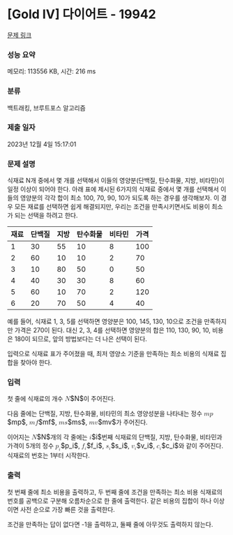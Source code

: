 # [Gold IV] 다이어트 - 19942 

[문제 링크](https://www.acmicpc.net/problem/19942) 

### 성능 요약

메모리: 113556 KB, 시간: 216 ms

### 분류

백트래킹, 브루트포스 알고리즘

### 제출 일자

2023년 12월 4일 15:17:01

### 문제 설명

<p>식재료 N개 중에서 몇 개를 선택해서 이들의 영양분(단백질, 탄수화물, 지방, 비타민)이 일정 이상이 되어야 한다. 아래 표에 제시된 6가지의 식재료 중에서 몇 개를 선택해서 이들의 영양분의 각각 합이 최소 100, 70, 90, 10가 되도록 하는 경우를 생각해보자. 이 경우 모든 재료를 선택하면 쉽게 해결되지만, 우리는 조건을 만족시키면서도 비용이 최소가 되는 선택을 하려고 한다.</p>

<table class="table table-bordered table-center-50 th-center td-center">
	<thead>
		<tr>
			<th>재료</th>
			<th>단백질</th>
			<th>지방</th>
			<th>탄수화물</th>
			<th>비타민</th>
			<th>가격</th>
		</tr>
	</thead>
	<tbody>
		<tr>
			<td>1</td>
			<td>30</td>
			<td>55</td>
			<td>10</td>
			<td>8</td>
			<td>100</td>
		</tr>
		<tr>
			<td>2</td>
			<td>60</td>
			<td>10</td>
			<td>10</td>
			<td>2</td>
			<td>70</td>
		</tr>
		<tr>
			<td>3</td>
			<td>10</td>
			<td>80</td>
			<td>50</td>
			<td>0</td>
			<td>50</td>
		</tr>
		<tr>
			<td>4</td>
			<td>40</td>
			<td>30</td>
			<td>30</td>
			<td>8</td>
			<td>60</td>
		</tr>
		<tr>
			<td>5</td>
			<td>60</td>
			<td>10</td>
			<td>70</td>
			<td>2</td>
			<td>120</td>
		</tr>
		<tr>
			<td>6</td>
			<td>20</td>
			<td>70</td>
			<td>50</td>
			<td>4</td>
			<td>40</td>
		</tr>
	</tbody>
</table>

<p>예를 들어, 식재료 1, 3, 5를 선택하면 영양분은 100, 145, 130, 10으로 조건을 만족하지만 가격은 270이 된다. 대신 2, 3, 4를 선택하면 영양분의 합은 110, 130, 90, 10, 비용은 180이 되므로, 앞의 방법보다는 더 나은 선택이 된다.</p>

<p>입력으로 식재료 표가 주어졌을 때, 최저 영양소 기준을 만족하는 최소 비용의 식재료 집합을 찾아야 한다.</p>

### 입력 

 <p>첫 줄에 식재료의 개수 <mjx-container class="MathJax" jax="CHTML" style="font-size: 109%; position: relative;"><mjx-math class="MJX-TEX" aria-hidden="true"><mjx-mi class="mjx-i"><mjx-c class="mjx-c1D441 TEX-I"></mjx-c></mjx-mi></mjx-math><mjx-assistive-mml unselectable="on" display="inline"><math xmlns="http://www.w3.org/1998/Math/MathML"><mi>N</mi></math></mjx-assistive-mml><span aria-hidden="true" class="no-mathjax mjx-copytext">$N$</span></mjx-container>이 주어진다.</p>

<p>다음 줄에는 단백질, 지방, 탄수화물, 비타민의 최소 영양성분을 나타내는 정수 <mjx-container class="MathJax" jax="CHTML" style="font-size: 109%; position: relative;"><mjx-math class="MJX-TEX" aria-hidden="true"><mjx-mi class="mjx-i"><mjx-c class="mjx-c1D45A TEX-I"></mjx-c></mjx-mi><mjx-mi class="mjx-i"><mjx-c class="mjx-c1D45D TEX-I"></mjx-c></mjx-mi></mjx-math><mjx-assistive-mml unselectable="on" display="inline"><math xmlns="http://www.w3.org/1998/Math/MathML"><mi>m</mi><mi>p</mi></math></mjx-assistive-mml><span aria-hidden="true" class="no-mathjax mjx-copytext">$mp$</span></mjx-container>, <mjx-container class="MathJax" jax="CHTML" style="font-size: 109%; position: relative;"><mjx-math class="MJX-TEX" aria-hidden="true"><mjx-mi class="mjx-i"><mjx-c class="mjx-c1D45A TEX-I"></mjx-c></mjx-mi><mjx-mi class="mjx-i"><mjx-c class="mjx-c1D453 TEX-I"></mjx-c></mjx-mi></mjx-math><mjx-assistive-mml unselectable="on" display="inline"><math xmlns="http://www.w3.org/1998/Math/MathML"><mi>m</mi><mi>f</mi></math></mjx-assistive-mml><span aria-hidden="true" class="no-mathjax mjx-copytext">$mf$</span></mjx-container>, <mjx-container class="MathJax" jax="CHTML" style="font-size: 109%; position: relative;"><mjx-math class="MJX-TEX" aria-hidden="true"><mjx-mi class="mjx-i"><mjx-c class="mjx-c1D45A TEX-I"></mjx-c></mjx-mi><mjx-mi class="mjx-i"><mjx-c class="mjx-c1D460 TEX-I"></mjx-c></mjx-mi></mjx-math><mjx-assistive-mml unselectable="on" display="inline"><math xmlns="http://www.w3.org/1998/Math/MathML"><mi>m</mi><mi>s</mi></math></mjx-assistive-mml><span aria-hidden="true" class="no-mathjax mjx-copytext">$ms$</span></mjx-container>, <mjx-container class="MathJax" jax="CHTML" style="font-size: 109%; position: relative;"><mjx-math class="MJX-TEX" aria-hidden="true"><mjx-mi class="mjx-i"><mjx-c class="mjx-c1D45A TEX-I"></mjx-c></mjx-mi><mjx-mi class="mjx-i"><mjx-c class="mjx-c1D463 TEX-I"></mjx-c></mjx-mi></mjx-math><mjx-assistive-mml unselectable="on" display="inline"><math xmlns="http://www.w3.org/1998/Math/MathML"><mi>m</mi><mi>v</mi></math></mjx-assistive-mml><span aria-hidden="true" class="no-mathjax mjx-copytext">$mv$</span></mjx-container>가 주어진다.</p>

<p>이어지는 <mjx-container class="MathJax" jax="CHTML" style="font-size: 109%; position: relative;"><mjx-math class="MJX-TEX" aria-hidden="true"><mjx-mi class="mjx-i"><mjx-c class="mjx-c1D441 TEX-I"></mjx-c></mjx-mi></mjx-math><mjx-assistive-mml unselectable="on" display="inline"><math xmlns="http://www.w3.org/1998/Math/MathML"><mi>N</mi></math></mjx-assistive-mml><span aria-hidden="true" class="no-mathjax mjx-copytext">$N$</span></mjx-container>개의 각 줄에는 <mjx-container class="MathJax" jax="CHTML" style="font-size: 109%; position: relative;"><mjx-math class="MJX-TEX" aria-hidden="true"><mjx-mi class="mjx-i"><mjx-c class="mjx-c1D456 TEX-I"></mjx-c></mjx-mi></mjx-math><mjx-assistive-mml unselectable="on" display="inline"><math xmlns="http://www.w3.org/1998/Math/MathML"><mi>i</mi></math></mjx-assistive-mml><span aria-hidden="true" class="no-mathjax mjx-copytext">$i$</span></mjx-container>번째 식재료의 단백질, 지방, 탄수화물, 비타민과 가격이 5개의 정수 <mjx-container class="MathJax" jax="CHTML" style="font-size: 109%; position: relative;"><mjx-math class="MJX-TEX" aria-hidden="true"><mjx-msub><mjx-mi class="mjx-i"><mjx-c class="mjx-c1D45D TEX-I"></mjx-c></mjx-mi><mjx-script style="vertical-align: -0.15em;"><mjx-mi class="mjx-i" size="s"><mjx-c class="mjx-c1D456 TEX-I"></mjx-c></mjx-mi></mjx-script></mjx-msub></mjx-math><mjx-assistive-mml unselectable="on" display="inline"><math xmlns="http://www.w3.org/1998/Math/MathML"><msub><mi>p</mi><mi>i</mi></msub></math></mjx-assistive-mml><span aria-hidden="true" class="no-mathjax mjx-copytext">$p_i$</span></mjx-container>, <mjx-container class="MathJax" jax="CHTML" style="font-size: 109%; position: relative;"><mjx-math class="MJX-TEX" aria-hidden="true"><mjx-msub><mjx-mi class="mjx-i"><mjx-c class="mjx-c1D453 TEX-I"></mjx-c></mjx-mi><mjx-script style="vertical-align: -0.15em; margin-left: -0.06em;"><mjx-mi class="mjx-i" size="s"><mjx-c class="mjx-c1D456 TEX-I"></mjx-c></mjx-mi></mjx-script></mjx-msub></mjx-math><mjx-assistive-mml unselectable="on" display="inline"><math xmlns="http://www.w3.org/1998/Math/MathML"><msub><mi>f</mi><mi>i</mi></msub></math></mjx-assistive-mml><span aria-hidden="true" class="no-mathjax mjx-copytext">$f_i$</span></mjx-container>, <mjx-container class="MathJax" jax="CHTML" style="font-size: 109%; position: relative;"><mjx-math class="MJX-TEX" aria-hidden="true"><mjx-msub><mjx-mi class="mjx-i"><mjx-c class="mjx-c1D460 TEX-I"></mjx-c></mjx-mi><mjx-script style="vertical-align: -0.15em;"><mjx-mi class="mjx-i" size="s"><mjx-c class="mjx-c1D456 TEX-I"></mjx-c></mjx-mi></mjx-script></mjx-msub></mjx-math><mjx-assistive-mml unselectable="on" display="inline"><math xmlns="http://www.w3.org/1998/Math/MathML"><msub><mi>s</mi><mi>i</mi></msub></math></mjx-assistive-mml><span aria-hidden="true" class="no-mathjax mjx-copytext">$s_i$</span></mjx-container>, <mjx-container class="MathJax" jax="CHTML" style="font-size: 109%; position: relative;"><mjx-math class="MJX-TEX" aria-hidden="true"><mjx-msub><mjx-mi class="mjx-i"><mjx-c class="mjx-c1D463 TEX-I"></mjx-c></mjx-mi><mjx-script style="vertical-align: -0.15em;"><mjx-mi class="mjx-i" size="s"><mjx-c class="mjx-c1D456 TEX-I"></mjx-c></mjx-mi></mjx-script></mjx-msub></mjx-math><mjx-assistive-mml unselectable="on" display="inline"><math xmlns="http://www.w3.org/1998/Math/MathML"><msub><mi>v</mi><mi>i</mi></msub></math></mjx-assistive-mml><span aria-hidden="true" class="no-mathjax mjx-copytext">$v_i$</span></mjx-container>, <mjx-container class="MathJax" jax="CHTML" style="font-size: 109%; position: relative;"><mjx-math class="MJX-TEX" aria-hidden="true"><mjx-msub><mjx-mi class="mjx-i"><mjx-c class="mjx-c1D450 TEX-I"></mjx-c></mjx-mi><mjx-script style="vertical-align: -0.15em;"><mjx-mi class="mjx-i" size="s"><mjx-c class="mjx-c1D456 TEX-I"></mjx-c></mjx-mi></mjx-script></mjx-msub></mjx-math><mjx-assistive-mml unselectable="on" display="inline"><math xmlns="http://www.w3.org/1998/Math/MathML"><msub><mi>c</mi><mi>i</mi></msub></math></mjx-assistive-mml><span aria-hidden="true" class="no-mathjax mjx-copytext">$c_i$</span></mjx-container>와 같이 주어진다. 식재료의 번호는 1부터 시작한다.</p>

### 출력 

 <p>첫 번째 줄에 최소 비용을 출력하고, 두 번째 줄에 조건을 만족하는 최소 비용 식재료의 번호를 공백으로 구분해 오름차순으로 한 줄에 출력한다. 같은 비용의 집합이 하나 이상이면 사전 순으로 가장 빠른 것을 출력한다.</p>

<p>조건을 만족하는 답이 없다면 -1을 출력하고, 둘째 줄에 아무것도 출력하지 않는다.</p>

